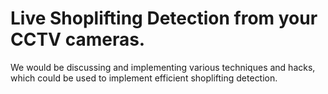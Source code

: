 # Live Shoplifting Detection from your CCTV cameras. 

We would be discussing and implementing various techniques and hacks, which could be used to implement efficient shoplifting detection.
